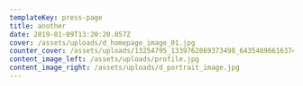 ```yaml
---
templateKey: press-page
title: another
date: 2019-01-09T13:20:20.857Z
cover: /assets/uploads/d_homepage_image_01.jpg
counter_cover: /assets/uploads/13254795_1339762869373498_6435489661637417346_o.jpg
content_image_left: /assets/uploads/profile.jpg
content_image_right: /assets/uploads/d_portrait_image.jpg
---
```


